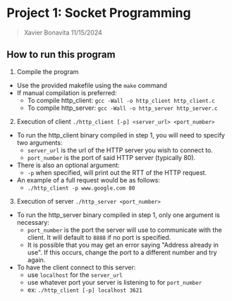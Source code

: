# Project 1: Socket Programming

> Xavier Bonavita
> 11/15/2024

## How to run this program

1) Compile the program

- Use the provided makefile using the `make` command
- If manual compilation is preferred:
  - To compile http_client: `gcc -Wall -o http_client http_client.c`
  - To compile http_server: `gcc -Wall -o http_server http_server.c`

2) Execution of client
`./http_client [-p] <server_url> <port_number>`

- To run the http_client binary compiled in step 1, you will need to specify two arguments:
  - `server_url` is the url of the HTTP server you wish to connect to.
  - `port_number` is the port of said HTTP server (typically 80).
- There is also an optional argument:
  - `-p` when specified, will print out the RTT of the HTTP request.
- An example of a full request would be as follows:
  - `./http_client -p www.google.com 80`

3) Execution of server
`./http_server <port_number>`

- To run the http_server binary compiled in step 1, only one argument is necessary:
  - `port_number` is the port the server will use to communicate with the client. It will default to `8888` if no port is specified.
  - It is possible that you may get an error saying "Address already in use". If this occurs, change the port to a different number and try again.
- To have the client connect to this server:
  - use `localhost` for the `server_url`
  - use whatever port your server is listening to for `port_number`
  - ex: `./http_client [-p] localhost 3621`
